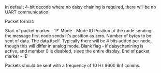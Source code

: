 In default 4-bit decode where no daisy chaining is required, there will be no UART communication.

Packet format:

Start of packet marker - 'P'
Mode - Mode ID
Position of the node sending the message first node sends it's position as zero.
Number of bytes to be sent of data.
The data itself. Typically there will be 4 bits added per node, though this will differ in analog mode.
Blank flag - if daisychanining is active, and member 0 is disabled, sleep the entire display.
End of packet marker - 'E'

Packets should be sent with a frequency of 10 Hz
9600 8n1 comms.

